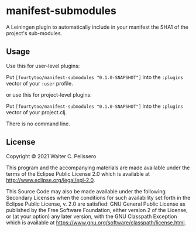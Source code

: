 # manifest-submodules

A Leiningen plugin to automatically include in your manifest the SHA1
of the project's sub-modules.

## Usage

Use this for user-level plugins:

Put `[fourtytoo/manifest-submodules "0.1.0-SNAPSHOT"]` into the `:plugins` vector of your `:user`
profile.

or use this for project-level plugins:

Put `[fourtytoo/manifest-submodules "0.1.0-SNAPSHOT"]` into the `:plugins` vector of your project.clj.

There is no command line.


## License

Copyright © 2021 Walter C. Pelissero

This program and the accompanying materials are made available under the
terms of the Eclipse Public License 2.0 which is available at
http://www.eclipse.org/legal/epl-2.0.

This Source Code may also be made available under the following Secondary
Licenses when the conditions for such availability set forth in the Eclipse
Public License, v. 2.0 are satisfied: GNU General Public License as published by
the Free Software Foundation, either version 2 of the License, or (at your
option) any later version, with the GNU Classpath Exception which is available
at https://www.gnu.org/software/classpath/license.html.
